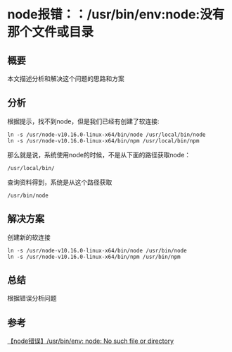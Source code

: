 # node报错：：/usr/bin/env:node:没有那个文件或目录

## 概要
本文描述分析和解决这个问题的思路和方案

## 分析
根据提示，找不到node，但是我们已经有创建了软连接:
```
ln -s /usr/node-v10.16.0-linux-x64/bin/node /usr/local/bin/node
ln -s /usr/node-v10.16.0-linux-x64/bin/npm /usr/local/bin/npm
```

那么就是说，系统使用node的时候，不是从下面的路径获取node：
```
/usr/local/bin/
```


查询资料得到，系统是从这个路径获取
```
/usr/bin/node
```

## 解决方案
创建新的软连接
```
ln -s /usr/node-v10.16.0-linux-x64/bin/node /usr/bin/node
ln -s /usr/node-v10.16.0-linux-x64/bin/npm /usr/bin/npm
```

## 总结
根据错误分析问题

## 参考
[【node错误】/usr/bin/env: node: No such file or directory](https://www.cnblogs.com/jwentest/p/8259770.html)